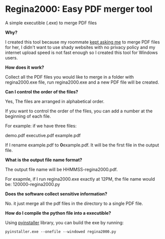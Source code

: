 # Regina2000: Easy PDF merger tool

A simple executible (.exe) to merge PDF files

**Why?**

I created this tool because my roommate [kept asking me](https://www.linkedin.com/posts/avi-keinan-14828738_my-room-mate-regina-kogan-started-a-new-activity-6963108087318626304-TvgK/) to merge PDF files for her, 
I didn't want to use shady websites with no privacy policy and my internet upload speed is not fast enough so I created this tool for Windows users. 

**How does it work?**

Collect all the PDF files you would like to merge in a folder with regina2000.exe file, run regina2000.exe and a new PDF file will be created.

**Can I control the order of the files?**

Yes, The files are arranged in alphabetical order. 

If you want to control the order of the files, you can add a number at the beginning of each file.

 For example: if we have three files:

demo.pdf
executive.pdf
example.pdf

If I rename example.pdf to **0**example.pdf. It will be the first file in the output file.

**What is the output file name format?**

The output file name will be HHMMSS-regina2000.pdf. 

For exapmle, if I run regina2000.exe exactly at 12PM, the file name would be: 120000-regina2000.py

**Does the software collect sensitive information?**

No. it just merge all the pdf files in the directory to a single PDF file.

**How do I compile the python file into a executible?**

Using [pyinstaller](https://www.pyinstaller.org/ "pyinstaller") library, you can build the exe by running:

`pyinstaller.exe --onefile --windowed regina2000.py`
